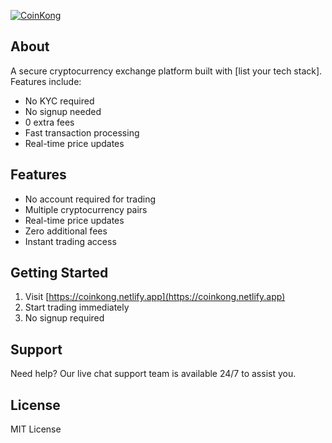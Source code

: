 [![CoinKong](https://img.shields.io/badge/Coin-Kong-purple?style=flat-square)](https://coinkong.netlify.app)

## About
A secure cryptocurrency exchange platform built with \[list your tech stack]. Features include:

*   No KYC required
*   No signup needed
*   0 extra fees
*   Fast transaction processing
*   Real-time price updates

## Features

*   No account required for trading
*   Multiple cryptocurrency pairs
*   Real-time price updates
*   Zero additional fees
*   Instant trading access

## Getting Started

1.  Visit \[https://coinkong.netlify.app](https://coinkong.netlify.app)
2.  Start trading immediately
3.  No signup required

## Support

Need help? Our live chat support team is available 24/7 to assist you.

## License

MIT License
